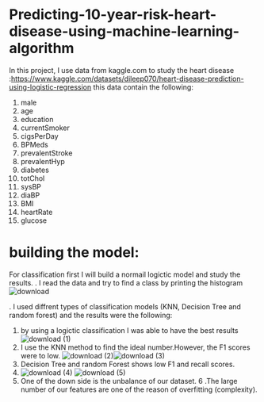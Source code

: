 # Predicting-10-year-risk-heart-disease-using-machine-learning-algorithm

In this project, I use data from kaggle.com to study the heart disease :https://www.kaggle.com/datasets/dileep070/heart-disease-prediction-using-logistic-regression
this data contain the following:

1. male
2. age
3. education
4. currentSmoker
5. cigsPerDay
6. BPMeds
7. prevalentStroke
8. prevalentHyp
9. diabetes
10. totChol
11. sysBP
12. diaBP
13. BMI
14. heartRate
15. glucose

# building the model:
For classification first I will build a normail logictic model and study the results.
. I read the data and try to find a class by printing the histogram 
![download](https://user-images.githubusercontent.com/93203143/182427940-e268039b-7f29-4e58-947d-fc82b5046d59.png)

. I used diffrent types of classification models (KNN, Decision Tree and random forest) and the results  were the following:
1. by using a logictic classification I was able to have the best results 
![download (1)](https://user-images.githubusercontent.com/93203143/182428196-57872976-d515-47a8-9dbb-396900ac623f.png)
2. I use the KNN method to find the ideal number.However, the F1 scores were to low.
![download (2)](https://user-images.githubusercontent.com/93203143/182428430-3822ad5c-64ce-49d2-9a56-1f3d602c68e1.png)![download (3)](https://user-images.githubusercontent.com/93203143/182428436-4803c93b-2260-4c6b-af01-530c2cff22e6.png)
3. Decision Tree and random Forest shows low F1 and recall scores.
4. ![download (4)](https://user-images.githubusercontent.com/93203143/182428630-f6befaf6-c14e-467d-90a2-200c7af8033d.png)
![download (5)](https://user-images.githubusercontent.com/93203143/182428640-a3723d8d-6c99-430d-a315-39303cec2377.png)
5. One of the down side is the unbalance of our dataset.
6 .The large number of our features are one of the reason of overfitting (complexity).
